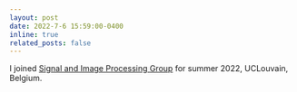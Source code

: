 ```yaml
---
layout: post
date: 2022-7-6 15:59:00-0400
inline: true
related_posts: false
---
```

I joined <a href='https://ispgroup.gitlab.io'>Signal and Image Processing Group</a>  for summer 2022, UCLouvain, Belgium. 

